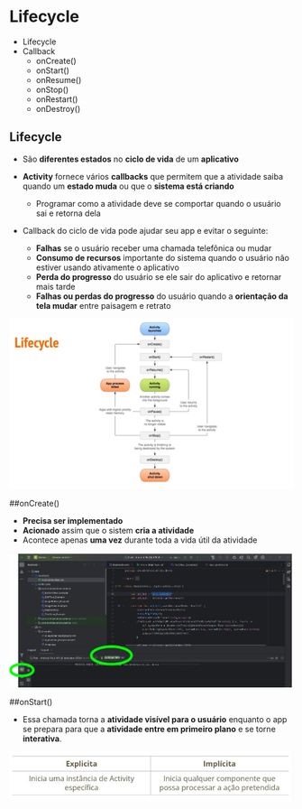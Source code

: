 # Lifecycle

- Lifecycle
- Callback
  - onCreate()
  - onStart()
  - onResume()
  - onStop()
  - onRestart()
  - onDestroy()

## Lifecycle

- São **diferentes estados** no **ciclo de vida** de um **aplicativo**

- **Activity** fornece vários **callbacks** que permitem que a atividade saiba quando um **estado muda** ou que o **sistema está criando**
  - Programar como a atividade deve se comportar quando o usuário sai e retorna dela

- Callback do ciclo de vida pode ajudar seu app e evitar o seguinte:
  - **Falhas** se o usuário receber uma chamada telefônica ou mudar
  - **Consumo de recursos** importante do sistema quando o usuário não estiver usando ativamente o aplicativo
  - **Perda do progresso** do usuário se ele sair do aplicativo e retornar mais tarde
  - **Falhas ou perdas do progresso** do usuário quando a **orientação da tela mudar** entre paisagem e retrato
 
  
<img src=".assets/91.jpg">

##onCreate()

- **Precisa ser implementado**
- **Acionado** assim que o sistem **cria a atividade**
- Acontece apenas **uma vez** durante toda a vida útil da atividade

<img src=".assets/92.jpg">

##onStart()

- Essa chamada torna a **atividade visível para o usuário** enquanto o app se prepara para que a **atividade entre em primeiro plano** e se torne **interativa**.

<img src=".assets/93.jpg">
